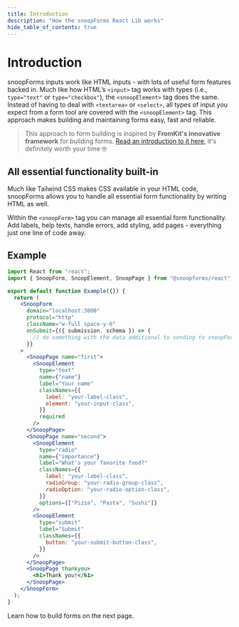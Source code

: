 ```yaml
---
title: Introduction
description: "How the snoopForms React Lib works"
hide_table_of_contents: true
---
```


# Introduction

snoopForms inputs work like HTML inputs - with lots of useful form features backed in. Much like how HTML’s `<input>` tag works with types (i.e., `type="text"` or `type="checkbox"`), the `<snoopElement>` tag does the same. Instead of having to deal with `<textarea>` or `<select>`, all types of input you expect from a form tool are covered with the `<snoopElement>` tag. This approach makes building and maintaining forms easy, fast and reliable.

> This approach to form building is inspired by **FromKit's innovative framework** for building forms. [Read an introduction to it here,](https://dev.to/justinschroeder/introducing-formkit-a-vue-3-form-building-framework-53ji) it's definitely worth your time 🤓

## All essential functionality built-in

Much like Tailwind CSS makes CSS available in your HTML code, snoopForms allows you to handle all essential form functionality by writing HTML as well.

Within the `<snoopForm>` tag you can manage all essential form functionality. Add labels, help texts, handle errors, add styling, add pages - everything just one line of code away.

## Example

```jsx
import React from "react";
import { SnoopForm, SnoopElement, SnoopPage } from "@snoopforms/react";

export default function Example({}) {
  return (
    <SnoopForm
      domain="localhost:3000"
      protocol="http"
      className="w-full space-y-6"
      onSubmit={({ submission, schema }) => {
        // do something with the data additional to sending to snoopForms
      }}
    >
      <SnoopPage name="first">
        <SnoopElement
          type="text"
          name={"name"}
          label="Your name"
          classNames={{
            label: "your-label-class",
            element: "your-input-class",
          }}
          required
        />
      </SnoopPage>
      <SnoopPage name="second">
        <SnoopElement
          type="radio"
          name={"importance"}
          label="What's your favorite food?"
          classNames={{
            label: "your-label-class",
            radioGroup: "your-radio-group-class",
            radioOption: "your-radio-option-class",
          }}
          options={["Pizza", "Pasta", "Sushi"]}
        />
        <SnoopElement
          type="submit"
          label="Submit"
          classNames={{
            button: "your-submit-button-class",
          }}
        />
      </SnoopPage>
      <SnoopPage thankyou>
        <h1>Thank you!</h1>
      </SnoopPage>
    </SnoopForm>
  );
}
```

Learn how to build forms on the next page.
